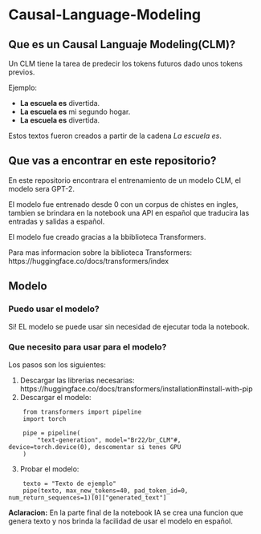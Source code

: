 # Causal-Language-Modeling 

<h2>Que es un Causal Languaje Modeling(CLM)?</h2>
<p>Un CLM tiene la tarea de predecir los tokens futuros dado unos tokens previos.</p>
<p>Ejemplo:</p> 
<ul>
    <li><b>La escuela es</b> divertida.</li>
    <li><b>La escuela es</b> mi segundo hogar.</li>
    <li><b>La escuela es</b> divertida.</li>
</ul>
<p>Estos textos fueron creados a partir de la cadena <em>La escuela es</em>.</p>


<h2>Que vas a encontrar en este repositorio?</h2>
<p>En este repositorio encontrara el entrenamiento de un modelo CLM, el modelo sera GPT-2.</p>
<p>El modelo fue entrenado desde 0 con un corpus de chistes en ingles, tambien se brindara en la notebook una API en español que traducira las entradas y salidas a español.</p>
<p>El modelo fue creado gracias a la bbiblioteca Transformers.</p>
<p>Para mas informacion sobre la biblioteca Transformers: https://huggingface.co/docs/transformers/index</p>


<h2>Modelo</h2>
<h3>Puedo usar el modelo?</h3>
<p>Si! EL modelo se puede usar sin necesidad de ejecutar toda la notebook.</p>
<h3>Que necesito para usar para el modelo?</h3>
<p>Los pasos son los siguientes:</p>
<ol>
    <li>Descargar las librerias necesarias: https://huggingface.co/docs/transformers/installation#install-with-pip</li>
    <li>Descargar el modelo: </li>
</ol>

```
    from transformers import pipeline
    import torch

    pipe = pipeline(
        "text-generation", model="Br22/br_CLM"#, device=torch.device(0), descomentar si tenes GPU
    )
```
<ol start="3">
    <li>Probar el modelo:</li>
</ol>

```
    texto = "Texto de ejemplo"
    pipe(texto, max_new_tokens=40, pad_token_id=0, num_return_sequences=1)[0]["generated_text"]
```
<p><b>Aclaracion:</b> En la parte final de la notebook IA se crea una funcion que genera texto y nos brinda la facilidad de usar el modelo en español.<p>
